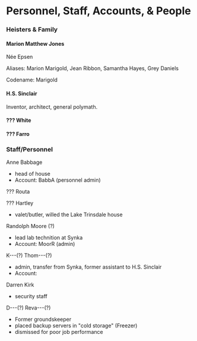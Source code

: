 # Personnel, Staff, Accounts, & People

### Heisters & Family

#### Marion Matthew Jones

Née Epsen

Aliases: Marion Marigold, Jean Ribbon, Samantha Hayes, Grey Daniels

Codename: Marigold

#### H.S. Sinclair

Inventor, architect, general polymath.

#### ??? White

#### ??? Farro

### Staff/Personnel

Anne Babbage
- head of house
- Account: BabbA (personnel admin)

??? Routa

??? Hartley
- valet/butler, willed the Lake Trinsdale house

Randolph Moore (?)
- lead lab technition at Synka
- Account: MoorR (admin)

K---(?) Thom---(?)
- admin, transfer from Synka, former assistant to H.S. Sinclair
- Account:

Darren Kirk
- security staff

D---(?) Reva---(?)
- Former groundskeeper
- placed backup servers in "cold storage" (Freezer)
- dismissed for poor job performance
